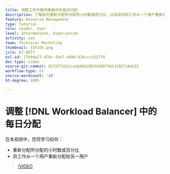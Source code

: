 ```yaml
---
title: 调整工作负载均衡器中的每日分配
description: 了解如何重新分配所分配的小时数或百分比，以及如何将工作从一个用户重新分配给另一个用户。
feature: Resource Management
type: Tutorial
role: Leader, User
level: Intermediate, Experienced
activity: use
team: Technical Marketing
thumbnail: 335165.png
jira: KT-8877
exl-id: 27b9da27-d70c-45e7-a99d-d26cccc5277d
doc-type: video
source-git-commit: d17df7162ccaab6b62db34209f50131927c0a532
workflow-type: ht
source-wordcount: '48'
ht-degree: 100%

---
```


# 调整 [!DNL Workload Balancer] 中的每日分配

在本视频中，您将学习如何：

* 重新分配所分配的小时数或百分比
* 将工作从一个用户重新分配给另一用户


>[!VIDEO](https://video.tv.adobe.com/v/3413842/?quality=12&learn=on&enablevpops&captions=chi_hans)
